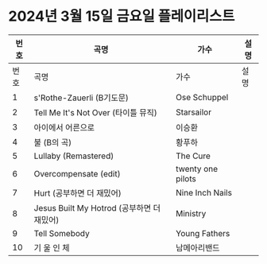 # 2024년 3월 15일 금요일 플레이리스트

| 번호 | 곡명 | 가수 | 설명 |
|------|------|------|------|
| 번호 | 곡명 | 가수 | 설명 |
| 1 | s'Rothe-Zauerli (B기도문) | Ose Schuppel |  |
| 2 | Tell Me It's Not Over (타이틀 뮤직) | Starsailor |  |
| 3 | 아이에서 어른으로 | 이승환 |  |
| 4 | 불 (B의 곡) | 황푸하 |  |
| 5 | Lullaby (Remastered) | The Cure |  |
| 6 | Overcompensate (edit) | twenty one pilots |  |
| 7 | Hurt (공부하면 더 재밌어) | Nine Inch Nails |  |
| 8 | Jesus Built My Hotrod (공부하면 더 재밌어) | Ministry |  |
| 9 | Tell Somebody | Young Fathers |  |
| 10 | 기 울 인 체 | 남메아리밴드 |  |
